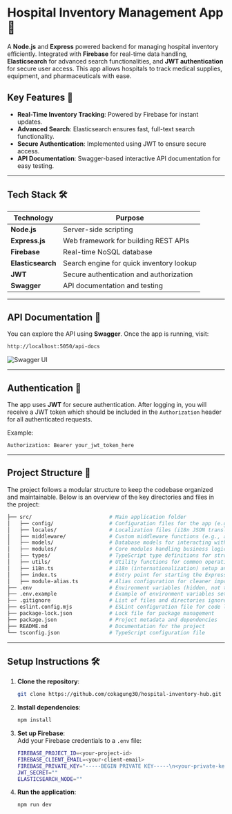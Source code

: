 # **Hospital Inventory Management App** 🏥

A **Node.js** and **Express** powered backend for managing hospital inventory efficiently. Integrated with **Firebase** for real-time data handling, **Elasticsearch** for advanced search functionalities, and **JWT authentication** for secure user access. This app allows hospitals to track medical supplies, equipment, and pharmaceuticals with ease.

## Key Features 🔑

- **Real-Time Inventory Tracking**: Powered by Firebase for instant updates.
- **Advanced Search**: Elasticsearch ensures fast, full-text search functionality.
- **Secure Authentication**: Implemented using JWT to ensure secure access.
- **API Documentation**: Swagger-based interactive API documentation for easy testing.

---

## Tech Stack 🛠️

| **Technology**   | **Purpose**                               |
| ---------------- | ----------------------------------------- |
| **Node.js**       | Server-side scripting                     |
| **Express.js**    | Web framework for building REST APIs      |
| **Firebase**      | Real-time NoSQL database                  |
| **Elasticsearch** | Search engine for quick inventory lookup  |
| **JWT**           | Secure authentication and authorization   |
| **Swagger**       | API documentation and testing             |

---

## API Documentation 📄

You can explore the API using **Swagger**. Once the app is running, visit:

```bash
http://localhost:5050/api-docs
```

![Swagger UI](https://github.com/user-attachments/assets/04eae2e8-2b04-4ea1-b36a-93380d6f134e)

---

## Authentication 🔐

The app uses **JWT** for secure authentication. After logging in, you will receive a JWT token which should be included in the `Authorization` header for all authenticated requests.

Example:
```http
Authorization: Bearer your_jwt_token_here
```

---

## Project Structure 📂

The project follows a modular structure to keep the codebase organized and maintainable. Below is an overview of the key directories and files in the project:

```bash
├── src/                         # Main application folder
│   ├── config/                  # Configuration files for the app (e.g., Firebase, Elasticsearch)
│   ├── locales/                 # Localization files (i18n JSON translation files)
│   ├── middleware/              # Custom middleware functions (e.g., auth, rate-limiting)
│   ├── models/                  # Database models for interacting with Firebase or other databases
│   ├── modules/                 # Core modules handling business logic and features
│   ├── types/                   # TypeScript type definitions for strong typing
│   ├── utils/                   # Utility functions for common operations
│   ├── i18n.ts                  # i18n (internationalization) setup and configuration
│   ├── index.ts                 # Entry point for starting the Express server
│   ├── module-alias.ts          # Alias configuration for cleaner imports
├── .env                         # Environment variables (hidden, not tracked by version control)
├── .env.example                 # Example of environment variables setup for contributors
├── .gitignore                   # List of files and directories ignored by Git
├── eslint.config.mjs            # ESLint configuration file for code linting
├── package-lock.json            # Lock file for package management
├── package.json                 # Project metadata and dependencies
├── README.md                    # Documentation for the project
└── tsconfig.json                # TypeScript configuration file
```

---

## Setup Instructions 🛠️

1. **Clone the repository**:
    ```bash
    git clone https://github.com/cokagung30/hospital-inventory-hub.git
    ```

2. **Install dependencies**:
    ```bash
    npm install
    ```

3. **Set up Firebase**:  
    Add your Firebase credentials to a `.env` file:
    ```bash
    FIREBASE_PROJECT_ID=<your-project-id>
    FIREBASE_CLIENT_EMAIL=<your-client-email>
    FIREBASE_PRIVATE_KEY="-----BEGIN PRIVATE KEY-----\n<your-private-key>\n-----END PRIVATE KEY-----\n"
    JWT_SECRET=""
    ELASTICSEARCH_NODE=""
    ```

4. **Run the application**:
    ```bash
    npm run dev
    ```
